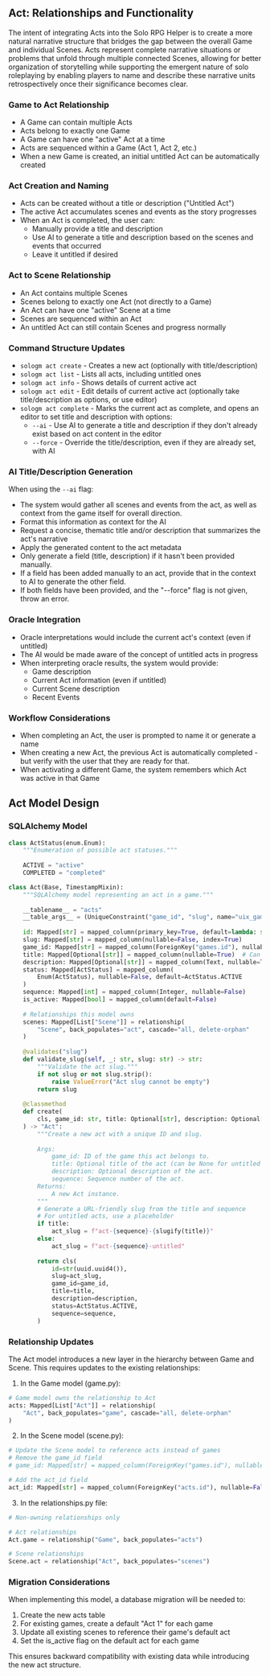 ## Act: Relationships and Functionality

The intent of integrating Acts into the Solo RPG Helper is to create a more natural narrative structure that bridges the gap between the overall Game and individual Scenes. Acts represent complete narrative situations or problems that unfold through multiple connected Scenes, allowing for better organization of storytelling while supporting the emergent nature of solo roleplaying by enabling players to name and describe these narrative units retrospectively once their significance becomes clear.

### Game to Act Relationship
- A Game can contain multiple Acts
- Acts belong to exactly one Game
- A Game can have one "active" Act at a time
- Acts are sequenced within a Game (Act 1, Act 2, etc.)
- When a new Game is created, an initial untitled Act can be automatically created

### Act Creation and Naming
- Acts can be created without a title or description ("Untitled Act")
- The active Act accumulates scenes and events as the story progresses
- When an Act is completed, the user can:
  - Manually provide a title and description
  - Use AI to generate a title and description based on the scenes and events that occurred
  - Leave it untitled if desired

### Act to Scene Relationship
- An Act contains multiple Scenes
- Scenes belong to exactly one Act (not directly to a Game)
- An Act can have one "active" Scene at a time
- Scenes are sequenced within an Act
- An untitled Act can still contain Scenes and progress normally

### Command Structure Updates
- `sologm act create` - Creates a new act (optionally with title/description)
- `sologm act list` - Lists all acts, including untitled ones
- `sologm act info` - Shows details of current active act
- `sologm act edit` - Edit details of current active act (optionally take title/description as options, or use editor)
- `sologm act complete` - Marks the current act as complete, and opens an editor to set title and description with options:
  - `--ai` - Use AI to generate a title and description if they don't already exist based on act content in the editor
  - `--force` - Override the title/description, even if they are already set, with AI

### AI Title/Description Generation
When using the `--ai` flag:
- The system would gather all scenes and events from the act, as well as context from the game itself for overall direction.
- Format this information as context for the AI
- Request a concise, thematic title and/or description that summarizes the act's narrative
- Apply the generated content to the act metadata
- Only generate a field (title, description) if it hasn't been provided manually.
- If a field has been added manually to an act, provide that in the context to AI to generate the other field.
- If both fields have been provided, and the "--force" flag is not given, throw an error.

### Oracle Integration
- Oracle interpretations would include the current act's context (even if untitled)
- The AI would be made aware of the concept of untitled acts in progress
- When interpreting oracle results, the system would provide:
  - Game description
  - Current Act information (even if untitled)
  - Current Scene description
  - Recent Events

### Workflow Considerations
- When completing an Act, the user is prompted to name it or generate a name
- When creating a new Act, the previous Act is automatically completed - but verify with the user that they are ready for that.
- When activating a different Game, the system remembers which Act was active in that Game

## Act Model Design

### SQLAlchemy Model

```python
class ActStatus(enum.Enum):
    """Enumeration of possible act statuses."""
    
    ACTIVE = "active"
    COMPLETED = "completed"

class Act(Base, TimestampMixin):
    """SQLAlchemy model representing an act in a game."""
    
    __tablename__ = "acts"
    __table_args__ = (UniqueConstraint("game_id", "slug", name="uix_game_act_slug"),)
    
    id: Mapped[str] = mapped_column(primary_key=True, default=lambda: str(uuid.uuid4()))
    slug: Mapped[str] = mapped_column(nullable=False, index=True)
    game_id: Mapped[str] = mapped_column(ForeignKey("games.id"), nullable=False)
    title: Mapped[Optional[str]] = mapped_column(nullable=True)  # Can be null for untitled acts
    description: Mapped[Optional[str]] = mapped_column(Text, nullable=True)
    status: Mapped[ActStatus] = mapped_column(
        Enum(ActStatus), nullable=False, default=ActStatus.ACTIVE
    )
    sequence: Mapped[int] = mapped_column(Integer, nullable=False)
    is_active: Mapped[bool] = mapped_column(default=False)
    
    # Relationships this model owns
    scenes: Mapped[List["Scene"]] = relationship(
        "Scene", back_populates="act", cascade="all, delete-orphan"
    )
    
    @validates("slug")
    def validate_slug(self, _: str, slug: str) -> str:
        """Validate the act slug."""
        if not slug or not slug.strip():
            raise ValueError("Act slug cannot be empty")
        return slug
    
    @classmethod
    def create(
        cls, game_id: str, title: Optional[str], description: Optional[str], sequence: int
    ) -> "Act":
        """Create a new act with a unique ID and slug.
        
        Args:
            game_id: ID of the game this act belongs to.
            title: Optional title of the act (can be None for untitled acts).
            description: Optional description of the act.
            sequence: Sequence number of the act.
        Returns:
            A new Act instance.
        """
        # Generate a URL-friendly slug from the title and sequence
        # For untitled acts, use a placeholder
        if title:
            act_slug = f"act-{sequence}-{slugify(title)}"
        else:
            act_slug = f"act-{sequence}-untitled"
            
        return cls(
            id=str(uuid.uuid4()),
            slug=act_slug,
            game_id=game_id,
            title=title,
            description=description,
            status=ActStatus.ACTIVE,
            sequence=sequence,
        )
```

### Relationship Updates

The Act model introduces a new layer in the hierarchy between Game and Scene. This requires updates to the existing relationships:

1. In the Game model (game.py):
```python
# Game model owns the relationship to Act
acts: Mapped[List["Act"]] = relationship(
    "Act", back_populates="game", cascade="all, delete-orphan"
)
```

2. In the Scene model (scene.py):
```python
# Update the Scene model to reference acts instead of games
# Remove the game_id field
# game_id: Mapped[str] = mapped_column(ForeignKey("games.id"), nullable=False)

# Add the act_id field
act_id: Mapped[str] = mapped_column(ForeignKey("acts.id"), nullable=False)
```

3. In the relationships.py file:
```python
# Non-owning relationships only

# Act relationships
Act.game = relationship("Game", back_populates="acts")

# Scene relationships
Scene.act = relationship("Act", back_populates="scenes")
```

### Migration Considerations

When implementing this model, a database migration will be needed to:

1. Create the new acts table
2. For existing games, create a default "Act 1" for each game
3. Update all existing scenes to reference their game's default act
4. Set the is_active flag on the default act for each game

This ensures backward compatibility with existing data while introducing the new act structure.
